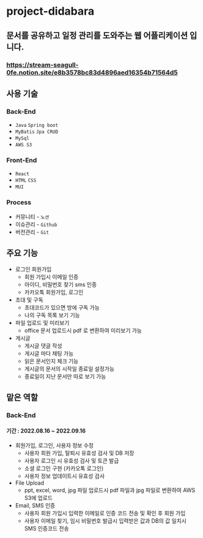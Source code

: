 # project-didabara

## 문서를 공유하고 일정 관리를 도와주는 웹 어플리케이션 입니다.
### https://stream-seagull-0fe.notion.site/e8b3578bc83d4896aed16354b71564d5

## 사용 기술

### Back-End

- `Java` `Spring boot`
- `MyBatis` `Jpa CRUD`
- `MySql`
- `AWS S3`

### Front-End

- `React`
- `HTML` `CSS`
- `MUI`

### Process

- 커뮤니티 - `노션`
- 이슈관리 - `Github`
- 버전관리 - `Git` 

## 주요 기능
- 로그인 회원가입
    - 회원 가입시 이메일 인증
    - 아이디, 비밀번호 찾기 sms 인증
    - 카카오톡 회원가입, 로그인
- 초대 및 구독
    - 초대코드가 있으면 방에 구독 가능
    - 나의 구독 목록 보기 기능
- 파일 업로드 및 미리보기
    - office 문서 업로드시 pdf 로 변환하여 미리보기 가능
- 게시글
    - 게시글 댓글 작성
    - 게시글 마다 채팅 가능
    - 읽은 문서인지 체크 기능
    - 게시글의 문서의 시작일 종료일 설정가능
    - 종료일이 지난 문서만 따로 보기 가능 

## 맡은 역할
### Back-End
#### 기간 : 2022.08.16 ~ 2022.09.16
- 회원가입, 로그인, 사용자 정보 수정
    - 사용자 회원 가입, 탈퇴시 유효성 검사 및 DB 저장
    - 사용자 로그인 시 유효성 검사 및 토큰 발급
    - 소셜 로그인 구현 (카카오톡 로그인)
    - 사용자 정보 업데이트시 유효성 검사
- File Upload
    - ppt, excel, word, jpg 파일 업로드시 pdf 파일과 jpg 파일로 변환하여 AWS S3에 업로드
- Email, SMS 인증
    - 사용자 회원 가입시 입력한 이메일로 인증 코드 전송 및 확인 후 회원 가입
    - 사용자 이메일 찾기, 임시 비밀번호 발급시 입력받은 값과 DB의 값 일치시 SMS 인증코드 전송
